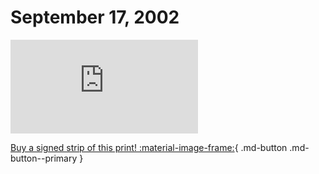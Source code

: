 # September 17, 2002

![](https://www.achewood.com/comic.php?date=09172002)

[Buy a signed strip of this print! :material-image-frame:](https://achewood-holiday-pop-up.myshopify.com/products/strip#09172002){ .md-button .md-button--primary }
